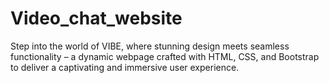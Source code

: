 # Video_chat_website
Step into the world of VIBE, where stunning design meets seamless functionality – a dynamic webpage crafted with HTML, CSS, and Bootstrap to deliver a captivating and immersive user experience.